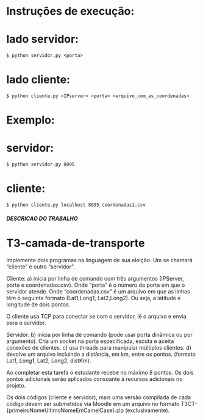 # Instruções de execução:
#   lado servidor:
    $ python servidor.py <porta>

#   lado cliente:
    $ python cliente.py <IPserver> <porta> <arquivo_com_as_coordenadas>

# Exemplo:
#   servidor:
    $ python servidor.py 8095

#   cliente:
    $ python cliente.py localhost 8095 coordenadas1.csv




#####  DESCRICAO DO TRABALHO #####

# T3-camada-de-transporte

Implemente dois programas na linguagem de sua eleição. Um se chamará “cliente” e outro “servidor”.

Cliente:
a) inicia por linha de comando com três argumentos (IPServer, porta e coordenadas.csv). Onde “porta” é o número da porta em que o servidor atende. Onde “coordenadas.csv” é um arquivo em que as linhas têm o seguinte formato (Lat1,Long1, Lat2,Long2). Ou seja, a latitude e longitude de dois pontos.

O cliente usa TCP para conectar se com o servidor, lê o arquivo e envia para o servidor.

Servidor:
b) inicia por linha de comando (pode usar porta dinâmica ou por argumento). Cria um socket na porta especificada, escuta e aceita conexões de clientes.
c) usa threads para manipular múltiplos clientes.
d) devolve um arquivo incluindo a distância, em km, entre os pontos. (formato Lat1, Long1, Lat2, Long2, distKm).


Ao completar esta tarefa o estudante recebe no máximo 8 pontos. Os dois pontos adicionais serão aplicados consoante à recursos adicionais no projeto.

Os dois códigos (cliente e servidor), mais uma versão compilada de cada código devem ser submetidos via Moodle em um arquivo no formato T3CT-{primeiroNomeUltimoNomeEmCamelCase}.zip (exclusivamente).
